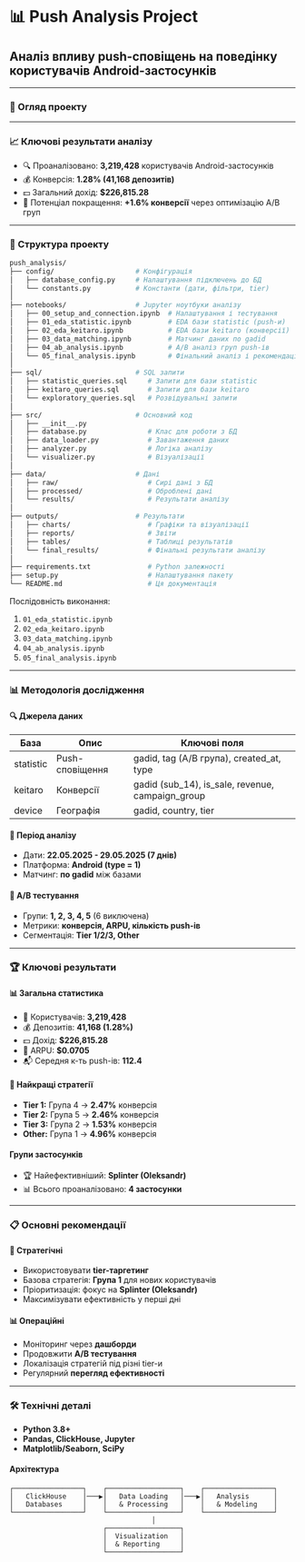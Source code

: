 # 📊 Push Analysis Project

## Аналіз впливу push-сповіщень на поведінку користувачів Android-застосунків

---

### 🎯 Огляд проекту

---

### 📈 Ключові результати аналізу

* 🔍 Проаналізовано: **3,219,428** користувачів Android-застосунків
* 💰 Конверсія: **1.28% (41,168 депозитів)**
* 💵 Загальний дохід: **\$226,815.28**
* 🎯 Потенціал покращення: **+1.6% конверсії** через оптимізацію A/B груп

---

### 📁 Структура проекту

```bash
push_analysis/
├── config/                    # Конфігурація
│   ├── database_config.py     # Налаштування підключень до БД
│   └── constants.py           # Константи (дати, фільтри, tier)
│
├── notebooks/                 # Jupyter ноутбуки аналізу
│   ├── 00_setup_and_connection.ipynb  # Налаштування і тестування
│   ├── 01_eda_statistic.ipynb         # EDA бази statistic (push-и)
│   ├── 02_eda_keitaro.ipynb           # EDA бази keitaro (конверсії)
│   ├── 03_data_matching.ipynb         # Матчинг даних по gadid
│   ├── 04_ab_analysis.ipynb           # A/B аналіз груп push-ів
│   └── 05_final_analysis.ipynb        # Фінальний аналіз і рекомендації
│
├── sql/                       # SQL запити
│   ├── statistic_queries.sql     # Запити для бази statistic
│   ├── keitaro_queries.sql       # Запити для бази keitaro
│   └── exploratory_queries.sql   # Розвідувальні запити
│
├── src/                       # Основний код
│   ├── __init__.py
│   ├── database.py               # Клас для роботи з БД
│   ├── data_loader.py            # Завантаження даних
│   ├── analyzer.py               # Логіка аналізу
│   └── visualizer.py             # Візуалізації
│
├── data/                      # Дані
│   ├── raw/                      # Сирі дані з БД
│   ├── processed/                # Оброблені дані
│   └── results/                  # Результати аналізу
│
├── outputs/                   # Результати
│   ├── charts/                   # Графіки та візуалізації
│   ├── reports/                  # Звіти
│   ├── tables/                   # Таблиці результатів
│   └── final_results/            # Фінальні результати аналізу
│
├── requirements.txt              # Python залежності
├── setup.py                      # Налаштування пакету
└── README.md                     # Ця документація
```
Послідовність виконання:

1. `01_eda_statistic.ipynb`
2. `02_eda_keitaro.ipynb`
3. `03_data_matching.ipynb`
4. `04_ab_analysis.ipynb`
5. `05_final_analysis.ipynb`

---

### 📊 Методологія дослідження

#### 🔍 Джерела даних

| База      | Опис            | Ключові поля                                        |
| --------- | --------------- | --------------------------------------------------- |
| statistic | Push-сповіщення | gadid, tag (A/B група), created\_at, type           |
| keitaro   | Конверсії       | gadid (sub\_14), is\_sale, revenue, campaign\_group |
| device    | Географія       | gadid, country, tier                                |

#### 📅 Період аналізу

* Дати: **22.05.2025 - 29.05.2025 (7 днів)**
* Платформа: **Android (type = 1)**
* Матчинг: **по gadid** між базами

#### 🧪 A/B тестування

* Групи: **1, 2, 3, 4, 5** (6 виключена)
* Метрики: **конверсія, ARPU, кількість push-ів**
* Сегментація: **Tier 1/2/3, Other**

---

### 🏆 Ключові результати

#### 📊 Загальна статистика

* 👥 Користувачів: **3,219,428**
* 💰 Депозитів: **41,168 (1.28%)**
* 💵 Дохід: **\$226,815.28**
* 📱 ARPU: **\$0.0705**
* 📬 Середня к-ть push-ів: **112.4**

#### 🥇 Найкращі стратегії

* **Tier 1:** Група 4 → **2.47%** конверсія
* **Tier 2:** Група 5 → **2.46%** конверсія
* **Tier 3:** Група 2 → **1.53%** конверсія
* **Other:** Група 1 → **4.96%** конверсія

#### Групи застосунків

* 🏆 Найефективніший: **Splinter (Oleksandr)**
* 📊 Всього проаналізовано: **4 застосунки**

---

### 📋 Основні рекомендації

#### 🎯 Стратегічні

* Використовувати **tier-таргетинг**
* Базова стратегія: **Група 1** для нових користувачів
* Пріоритизація: фокус на **Splinter (Oleksandr)**
* Максимізувати ефективність у перші дні

#### 📊 Операційні

* Моніторинг через **дашборди**
* Продовжити **A/B тестування**
* Локалізація стратегій під різні tier-и
* Регулярний **перегляд ефективності**

---

### 🛠 Технічні деталі

* **Python 3.8+**
* **Pandas, ClickHouse, Jupyter**
* **Matplotlib/Seaborn, SciPy**

#### Архітектура

```text
┌─────────────────┐    ┌──────────────────┐    ┌─────────────────┐
│   ClickHouse    │───▶│   Data Loading   │───▶│   Analysis      │
│   Databases     │    │   & Processing   │    │   & Modeling    │
└─────────────────┘    └──────────────────┘    └─────────────────┘
                                   │
                       ┌──────────────────┐
                       │  Visualization   │
                       │  & Reporting     │
                       └──────────────────┘
```
